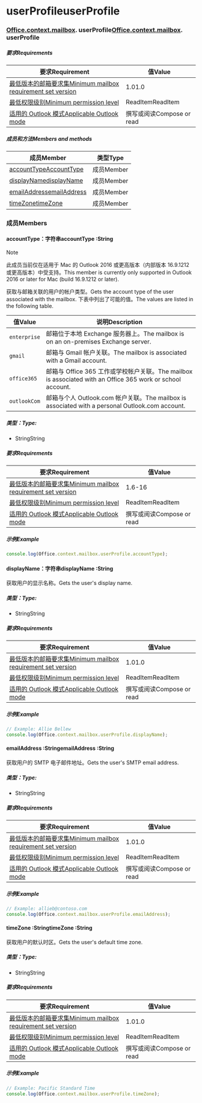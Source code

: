 
# <a name="userprofile"></a><span data-ttu-id="c1a87-101">userProfile</span><span class="sxs-lookup"><span data-stu-id="c1a87-101">userProfile</span></span>

### <span data-ttu-id="c1a87-p101">[Office](Office.md)[.context](Office.context.md)[.mailbox](Office.context.mailbox.md). userProfile</span><span class="sxs-lookup"><span data-stu-id="c1a87-p101">[Office](Office.md)[.context](Office.context.md)[.mailbox](Office.context.mailbox.md). userProfile</span></span>

##### <a name="requirements"></a><span data-ttu-id="c1a87-104">要求</span><span class="sxs-lookup"><span data-stu-id="c1a87-104">Requirements</span></span>

|<span data-ttu-id="c1a87-105">要求</span><span class="sxs-lookup"><span data-stu-id="c1a87-105">Requirement</span></span>| <span data-ttu-id="c1a87-106">值</span><span class="sxs-lookup"><span data-stu-id="c1a87-106">Value</span></span>|
|---|---|
|[<span data-ttu-id="c1a87-107">最低版本的邮箱要求集</span><span class="sxs-lookup"><span data-stu-id="c1a87-107">Minimum mailbox requirement set version</span></span>](/office/dev/add-ins/reference/requirement-sets/outlook-api-requirement-sets)| <span data-ttu-id="c1a87-108">1.0</span><span class="sxs-lookup"><span data-stu-id="c1a87-108">1.0</span></span>|
|[<span data-ttu-id="c1a87-109">最低权限级别</span><span class="sxs-lookup"><span data-stu-id="c1a87-109">Minimum permission level</span></span>](https://docs.microsoft.com/outlook/add-ins/understanding-outlook-add-in-permissions)| <span data-ttu-id="c1a87-110">ReadItem</span><span class="sxs-lookup"><span data-stu-id="c1a87-110">ReadItem</span></span>|
|[<span data-ttu-id="c1a87-111">适用的 Outlook 模式</span><span class="sxs-lookup"><span data-stu-id="c1a87-111">Applicable Outlook mode</span></span>](https://docs.microsoft.com/outlook/add-ins/#extension-points)| <span data-ttu-id="c1a87-112">撰写或阅读</span><span class="sxs-lookup"><span data-stu-id="c1a87-112">Compose or read</span></span>|

##### <a name="members-and-methods"></a><span data-ttu-id="c1a87-113">成员和方法</span><span class="sxs-lookup"><span data-stu-id="c1a87-113">Members and methods</span></span>

| <span data-ttu-id="c1a87-114">成员</span><span class="sxs-lookup"><span data-stu-id="c1a87-114">Member</span></span> | <span data-ttu-id="c1a87-115">类型</span><span class="sxs-lookup"><span data-stu-id="c1a87-115">Type</span></span> |
|--------|------|
| [<span data-ttu-id="c1a87-116">accountType</span><span class="sxs-lookup"><span data-stu-id="c1a87-116">AccountType</span></span>](#accounttype-string) | <span data-ttu-id="c1a87-117">成员</span><span class="sxs-lookup"><span data-stu-id="c1a87-117">Member</span></span> |
| [<span data-ttu-id="c1a87-118">displayName</span><span class="sxs-lookup"><span data-stu-id="c1a87-118">displayName</span></span>](#displayname-string) | <span data-ttu-id="c1a87-119">成员</span><span class="sxs-lookup"><span data-stu-id="c1a87-119">Member</span></span> |
| [<span data-ttu-id="c1a87-120">emailAddress</span><span class="sxs-lookup"><span data-stu-id="c1a87-120">emailAddress</span></span>](#emailaddress-string) | <span data-ttu-id="c1a87-121">成员</span><span class="sxs-lookup"><span data-stu-id="c1a87-121">Member</span></span> |
| [<span data-ttu-id="c1a87-122">timeZone</span><span class="sxs-lookup"><span data-stu-id="c1a87-122">timeZone</span></span>](#timezone-string) | <span data-ttu-id="c1a87-123">成员</span><span class="sxs-lookup"><span data-stu-id="c1a87-123">Member</span></span> |

### <a name="members"></a><span data-ttu-id="c1a87-124">成员</span><span class="sxs-lookup"><span data-stu-id="c1a87-124">Members</span></span>

####  <a name="accounttype-string"></a><span data-ttu-id="c1a87-125">accountType：字符串</span><span class="sxs-lookup"><span data-stu-id="c1a87-125">accountType :String</span></span>

> [!NOTE]
> <span data-ttu-id="c1a87-126">此成员当前仅在适用于 Mac 的 Outlook 2016 或更高版本（内部版本 16.9.1212 或更高版本）中受支持。</span><span class="sxs-lookup"><span data-stu-id="c1a87-126">This member is currently only supported in Outlook 2016 or later for Mac (build 16.9.1212 or later).</span></span>

<span data-ttu-id="c1a87-127">获取与邮箱关联的用户的帐户类型。</span><span class="sxs-lookup"><span data-stu-id="c1a87-127">Gets the account type of the user associated with the mailbox.</span></span> <span data-ttu-id="c1a87-128">下表中列出了可能的值。</span><span class="sxs-lookup"><span data-stu-id="c1a87-128">The values are listed in the following table.</span></span>

| <span data-ttu-id="c1a87-129">值</span><span class="sxs-lookup"><span data-stu-id="c1a87-129">Value</span></span> | <span data-ttu-id="c1a87-130">说明</span><span class="sxs-lookup"><span data-stu-id="c1a87-130">Description</span></span> |
|-------|-------------|
| `enterprise` | <span data-ttu-id="c1a87-131">邮箱位于本地 Exchange 服务器上。</span><span class="sxs-lookup"><span data-stu-id="c1a87-131">The mailbox is on an on-premises Exchange server.</span></span> |
| `gmail` | <span data-ttu-id="c1a87-132">邮箱与 Gmail 帐户关联。</span><span class="sxs-lookup"><span data-stu-id="c1a87-132">The mailbox is associated with a Gmail account.</span></span> |
| `office365` | <span data-ttu-id="c1a87-133">邮箱与 Office 365 工作或学校帐户关联。</span><span class="sxs-lookup"><span data-stu-id="c1a87-133">The mailbox is associated with an Office 365 work or school account.</span></span> |
| `outlookCom` | <span data-ttu-id="c1a87-134">邮箱与个人 Outlook.com 帐户关联。</span><span class="sxs-lookup"><span data-stu-id="c1a87-134">The mailbox is associated with a personal Outlook.com account.</span></span> |

##### <a name="type"></a><span data-ttu-id="c1a87-135">类型：</span><span class="sxs-lookup"><span data-stu-id="c1a87-135">Type:</span></span>

*   <span data-ttu-id="c1a87-136">String</span><span class="sxs-lookup"><span data-stu-id="c1a87-136">String</span></span>

##### <a name="requirements"></a><span data-ttu-id="c1a87-137">要求</span><span class="sxs-lookup"><span data-stu-id="c1a87-137">Requirements</span></span>

|<span data-ttu-id="c1a87-138">要求</span><span class="sxs-lookup"><span data-stu-id="c1a87-138">Requirement</span></span>| <span data-ttu-id="c1a87-139">值</span><span class="sxs-lookup"><span data-stu-id="c1a87-139">Value</span></span>|
|---|---|
|[<span data-ttu-id="c1a87-140">最低版本的邮箱要求集</span><span class="sxs-lookup"><span data-stu-id="c1a87-140">Minimum mailbox requirement set version</span></span>](/office/dev/add-ins/reference/requirement-sets/outlook-api-requirement-sets)| <span data-ttu-id="c1a87-141">1.6</span><span class="sxs-lookup"><span data-stu-id="c1a87-141">-16</span></span> |
|[<span data-ttu-id="c1a87-142">最低权限级别</span><span class="sxs-lookup"><span data-stu-id="c1a87-142">Minimum permission level</span></span>](https://docs.microsoft.com/outlook/add-ins/understanding-outlook-add-in-permissions)| <span data-ttu-id="c1a87-143">ReadItem</span><span class="sxs-lookup"><span data-stu-id="c1a87-143">ReadItem</span></span>|
|[<span data-ttu-id="c1a87-144">适用的 Outlook 模式</span><span class="sxs-lookup"><span data-stu-id="c1a87-144">Applicable Outlook mode</span></span>](https://docs.microsoft.com/outlook/add-ins/#extension-points)| <span data-ttu-id="c1a87-145">撰写或阅读</span><span class="sxs-lookup"><span data-stu-id="c1a87-145">Compose or read</span></span>|

##### <a name="example"></a><span data-ttu-id="c1a87-146">示例</span><span class="sxs-lookup"><span data-stu-id="c1a87-146">Example</span></span>

```js
console.log(Office.context.mailbox.userProfile.accountType);
```

####  <a name="displayname-string"></a><span data-ttu-id="c1a87-147">displayName：字符串</span><span class="sxs-lookup"><span data-stu-id="c1a87-147">displayName :String</span></span>

<span data-ttu-id="c1a87-148">获取用户的显示名称。</span><span class="sxs-lookup"><span data-stu-id="c1a87-148">Gets the user's display name.</span></span>

##### <a name="type"></a><span data-ttu-id="c1a87-149">类型：</span><span class="sxs-lookup"><span data-stu-id="c1a87-149">Type:</span></span>

*   <span data-ttu-id="c1a87-150">String</span><span class="sxs-lookup"><span data-stu-id="c1a87-150">String</span></span>

##### <a name="requirements"></a><span data-ttu-id="c1a87-151">要求</span><span class="sxs-lookup"><span data-stu-id="c1a87-151">Requirements</span></span>

|<span data-ttu-id="c1a87-152">要求</span><span class="sxs-lookup"><span data-stu-id="c1a87-152">Requirement</span></span>| <span data-ttu-id="c1a87-153">值</span><span class="sxs-lookup"><span data-stu-id="c1a87-153">Value</span></span>|
|---|---|
|[<span data-ttu-id="c1a87-154">最低版本的邮箱要求集</span><span class="sxs-lookup"><span data-stu-id="c1a87-154">Minimum mailbox requirement set version</span></span>](/office/dev/add-ins/reference/requirement-sets/outlook-api-requirement-sets)| <span data-ttu-id="c1a87-155">1.0</span><span class="sxs-lookup"><span data-stu-id="c1a87-155">1.0</span></span>|
|[<span data-ttu-id="c1a87-156">最低权限级别</span><span class="sxs-lookup"><span data-stu-id="c1a87-156">Minimum permission level</span></span>](https://docs.microsoft.com/outlook/add-ins/understanding-outlook-add-in-permissions)| <span data-ttu-id="c1a87-157">ReadItem</span><span class="sxs-lookup"><span data-stu-id="c1a87-157">ReadItem</span></span>|
|[<span data-ttu-id="c1a87-158">适用的 Outlook 模式</span><span class="sxs-lookup"><span data-stu-id="c1a87-158">Applicable Outlook mode</span></span>](https://docs.microsoft.com/outlook/add-ins/#extension-points)| <span data-ttu-id="c1a87-159">撰写或阅读</span><span class="sxs-lookup"><span data-stu-id="c1a87-159">Compose or read</span></span>|

##### <a name="example"></a><span data-ttu-id="c1a87-160">示例</span><span class="sxs-lookup"><span data-stu-id="c1a87-160">Example</span></span>

```js
// Example: Allie Bellew
console.log(Office.context.mailbox.userProfile.displayName);
```

####  <a name="emailaddress-string"></a><span data-ttu-id="c1a87-161">emailAddress :String</span><span class="sxs-lookup"><span data-stu-id="c1a87-161">emailAddress :String</span></span>

<span data-ttu-id="c1a87-162">获取用户的 SMTP 电子邮件地址。</span><span class="sxs-lookup"><span data-stu-id="c1a87-162">Gets the user's SMTP email address.</span></span>

##### <a name="type"></a><span data-ttu-id="c1a87-163">类型：</span><span class="sxs-lookup"><span data-stu-id="c1a87-163">Type:</span></span>

*   <span data-ttu-id="c1a87-164">String</span><span class="sxs-lookup"><span data-stu-id="c1a87-164">String</span></span>

##### <a name="requirements"></a><span data-ttu-id="c1a87-165">要求</span><span class="sxs-lookup"><span data-stu-id="c1a87-165">Requirements</span></span>

|<span data-ttu-id="c1a87-166">要求</span><span class="sxs-lookup"><span data-stu-id="c1a87-166">Requirement</span></span>| <span data-ttu-id="c1a87-167">值</span><span class="sxs-lookup"><span data-stu-id="c1a87-167">Value</span></span>|
|---|---|
|[<span data-ttu-id="c1a87-168">最低版本的邮箱要求集</span><span class="sxs-lookup"><span data-stu-id="c1a87-168">Minimum mailbox requirement set version</span></span>](/office/dev/add-ins/reference/requirement-sets/outlook-api-requirement-sets)| <span data-ttu-id="c1a87-169">1.0</span><span class="sxs-lookup"><span data-stu-id="c1a87-169">1.0</span></span>|
|[<span data-ttu-id="c1a87-170">最低权限级别</span><span class="sxs-lookup"><span data-stu-id="c1a87-170">Minimum permission level</span></span>](https://docs.microsoft.com/outlook/add-ins/understanding-outlook-add-in-permissions)| <span data-ttu-id="c1a87-171">ReadItem</span><span class="sxs-lookup"><span data-stu-id="c1a87-171">ReadItem</span></span>|
|[<span data-ttu-id="c1a87-172">适用的 Outlook 模式</span><span class="sxs-lookup"><span data-stu-id="c1a87-172">Applicable Outlook mode</span></span>](https://docs.microsoft.com/outlook/add-ins/#extension-points)| <span data-ttu-id="c1a87-173">撰写或阅读</span><span class="sxs-lookup"><span data-stu-id="c1a87-173">Compose or read</span></span>|

##### <a name="example"></a><span data-ttu-id="c1a87-174">示例</span><span class="sxs-lookup"><span data-stu-id="c1a87-174">Example</span></span>

```js
// Example: allieb@contoso.com
console.log(Office.context.mailbox.userProfile.emailAddress);
```

####  <a name="timezone-string"></a><span data-ttu-id="c1a87-175">timeZone :String</span><span class="sxs-lookup"><span data-stu-id="c1a87-175">timeZone :String</span></span>

<span data-ttu-id="c1a87-176">获取用户的默认时区。</span><span class="sxs-lookup"><span data-stu-id="c1a87-176">Gets the user's default time zone.</span></span>

##### <a name="type"></a><span data-ttu-id="c1a87-177">类型：</span><span class="sxs-lookup"><span data-stu-id="c1a87-177">Type:</span></span>

*   <span data-ttu-id="c1a87-178">String</span><span class="sxs-lookup"><span data-stu-id="c1a87-178">String</span></span>

##### <a name="requirements"></a><span data-ttu-id="c1a87-179">要求</span><span class="sxs-lookup"><span data-stu-id="c1a87-179">Requirements</span></span>

|<span data-ttu-id="c1a87-180">要求</span><span class="sxs-lookup"><span data-stu-id="c1a87-180">Requirement</span></span>| <span data-ttu-id="c1a87-181">值</span><span class="sxs-lookup"><span data-stu-id="c1a87-181">Value</span></span>|
|---|---|
|[<span data-ttu-id="c1a87-182">最低版本的邮箱要求集</span><span class="sxs-lookup"><span data-stu-id="c1a87-182">Minimum mailbox requirement set version</span></span>](/office/dev/add-ins/reference/requirement-sets/outlook-api-requirement-sets)| <span data-ttu-id="c1a87-183">1.0</span><span class="sxs-lookup"><span data-stu-id="c1a87-183">1.0</span></span>|
|[<span data-ttu-id="c1a87-184">最低权限级别</span><span class="sxs-lookup"><span data-stu-id="c1a87-184">Minimum permission level</span></span>](https://docs.microsoft.com/outlook/add-ins/understanding-outlook-add-in-permissions)| <span data-ttu-id="c1a87-185">ReadItem</span><span class="sxs-lookup"><span data-stu-id="c1a87-185">ReadItem</span></span>|
|[<span data-ttu-id="c1a87-186">适用的 Outlook 模式</span><span class="sxs-lookup"><span data-stu-id="c1a87-186">Applicable Outlook mode</span></span>](https://docs.microsoft.com/outlook/add-ins/#extension-points)| <span data-ttu-id="c1a87-187">撰写或阅读</span><span class="sxs-lookup"><span data-stu-id="c1a87-187">Compose or read</span></span>|

##### <a name="example"></a><span data-ttu-id="c1a87-188">示例</span><span class="sxs-lookup"><span data-stu-id="c1a87-188">Example</span></span>

```js
// Example: Pacific Standard Time
console.log(Office.context.mailbox.userProfile.timeZone);
```